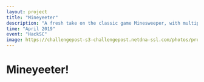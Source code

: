 ```yaml
---
layout: project
title: "Mineyeeter"
description: "A fresh take on the classic game Minesweeper, with multiplayer and VR!"
time: "April 2019"
event: "HackSC"
image: https://challengepost-s3-challengepost.netdna-ssl.com/photos/production/software_photos/000/799/110/datas/gallery.jpg
---
```


# Mineyeeter!